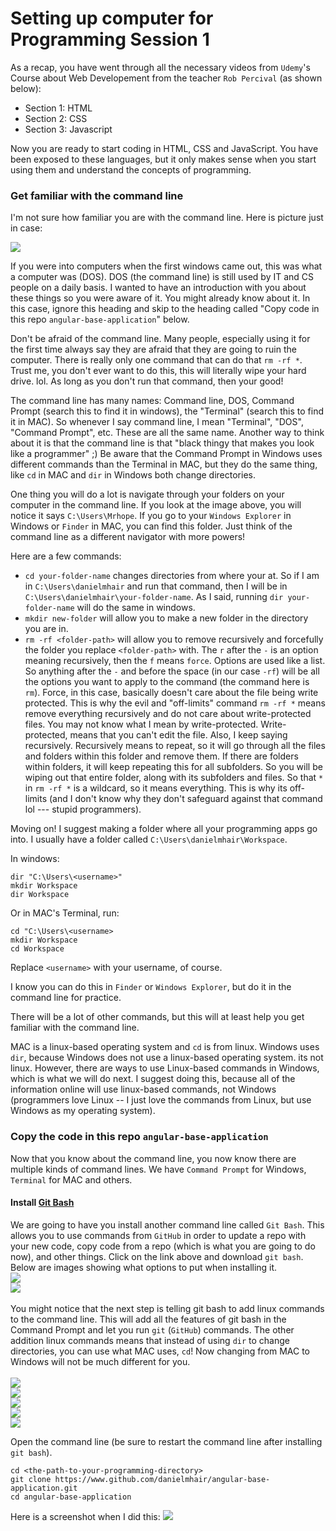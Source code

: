 Setting up computer for Programming Session 1
=============================================

As a recap, you have went through all the necessary videos from `Udemy`'s Course about Web Developement from the teacher `Rob Percival` (as shown below):
- Section 1: HTML
- Section 2: CSS
- Section 3: Javascript

Now you are ready to start coding in HTML, CSS and JavaScript. You have been exposed to these languages, but it only makes sense when you start using them and understand the concepts of programming.

### Get familiar with the command line
I'm not sure how familiar you are with the command line. Here is picture just in case:

<img src="https://www.computerhope.com/issues/pictures/dos.jpg" />

If you were into computers when the first windows came out, this was what a computer was (DOS). DOS (the command line) is still used by IT and CS people on a daily basis. I wanted to have an introduction with you about these things so you were aware of it. You might already know about it. In this case, ignore this heading and skip to the heading called "Copy code in this repo `angular-base-application`" below.

Don't be afraid of the command line. Many people, especially using it for the first time always say they are afraid that they are going to ruin the computer. There is really only one command that can do that `rm -rf *`. Trust me, you don't ever want to do this, this will literally wipe your hard drive. lol. As long as you don't run that command, then your good!

The command line has many names: Command line, DOS, Command Prompt (search this to find it in windows), the "Terminal" (search this to find it in MAC). So whenever I say command line, I mean "Terminal", "DOS", "Command Prompt", etc. These are all the same name. Another way to think about it is that the command line is that "black thingy that makes you look like a programmer" ;) Be aware that the Command Prompt in Windows uses different commands than the Terminal in MAC, but they do the same thing, like `cd` in MAC and `dir` in Windows both change directories.

One thing you will do a lot is navigate through your folders on your computer in the command line. If you look at the image above, you will notice it says `C:\Users\Mrhope`. If you go to your `Windows Explorer` in Windows or `Finder` in MAC, you can find this folder. Just think of the command line as a different navigator with more powers!

Here are a few commands:
- `cd your-folder-name` changes directories from where your at. So if I am in `C:\Users\danielmhair` and run that command, then I will be in `C:\Users\danielmhair\your-folder-name`. As I said, running `dir your-folder-name` will do the same in windows.
- `mkdir new-folder` will allow you to make a new folder in the directory you are in.
- `rm -rf <folder-path>` will allow you to remove recursively and forcefully the folder you replace `<folder-path>` with. The `r` after the `-` is an option meaning recursively, then the `f` means `force`. Options are used like a list. So anything after the `-` and before the space (in our case `-rf`) will be all the options you want to apply to the command (the command here is `rm`). Force, in this case, basically doesn't care about the file being write protected. This is why the evil and "off-limits" command `rm -rf *` means remove everything recursively and do not care about write-protected files. You may not know what I mean by write-protected. Write-protected, means that you can't edit the file. Also, I keep saying recursively. Recursively means to repeat, so it will go through all the files and folders within this folder and remove them. If there are folders within folders, it will keep repeating this for all subfolders. So you will be wiping out that entire folder, along with its subfolders and files. So that `*` in `rm -rf *` is a wildcard, so it means everything. This is why its off-limits (and I don't know why they don't safeguard against that command lol --- stupid programmers).

Moving on! I suggest making a folder where all your programming apps go into. I usually have a folder called `C:\Users\danielmhair\Workspace`.

In windows:
```
dir "C:\Users\<username>"
mkdir Workspace
dir Workspace
```

Or in MAC's Terminal, run:
```
cd "C:\Users\<username>
mkdir Workspace
cd Workspace
```
Replace `<username>` with your username, of course.

I know you can do this in `Finder` or `Windows Explorer`, but do it in the command line for practice.

There will be a lot of other commands, but this will at least help you get familiar with the command line.

MAC is a linux-based operating system and `cd` is from linux. Windows uses `dir`, because Windows does not use a linux-based operating system. its not linux. However, there are ways to use Linux-based commands in Windows, which is what we will do next. I suggest doing this, because all of the information online will use linux-based commands, not Windows (programmers love Linux -- I just love the commands from Linux, but use Windows as my operating system).

### Copy the code in this repo `angular-base-application`

Now that you know about the command line, you now know there are multiple kinds of command lines. We have `Command Prompt` for Windows, `Terminal` for MAC and others.

#### Install [Git Bash](https://git-scm.com/downloads)
We are going to have you install another command line called `Git Bash`. This allows you to use commands from `GitHub` in order to update a repo with your new code, copy code from a repo (which is what you are going to do now), and other things. Click on the link above and download `git bash`. Below are images showing what options to put when installing it.
<br />
<img src="./docs/git-bash-1.png" /><br />
<img src="./docs/git-bash-2.png" /><br />
<br />
You might notice that the next step is telling git bash to add linux commands to the command line. This will add all the features of git bash in the Command Prompt and let you run `git` (`GitHub`) commands. The other addition linux commands means that instead of using `dir` to change directories, you can use what MAC uses, `cd`! Now changing from MAC to Windows will not be much different for you. <br /><br />
<img src="./docs/git-bash-3.png" /><br />
<img src="./docs/git-bash-4.png" /><br />
<img src="./docs/git-bash-5.png" /><br />
<img src="./docs/git-bash-6.png" /><br />
<img src="./docs/git-bash-7.png" /><br />

Open the command line (be sure to restart the command line after installing `git bash`).

```
cd <the-path-to-your-programming-directory>
git clone https://www.github.com/danielmhair/angular-base-application.git
cd angular-base-application
```

Here is a screenshot when I did this:
<img src="./docs/git-clone.png" />
